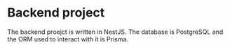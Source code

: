 # Backend project
The backend proejct is written in NestJS. The database is PostgreSQL and the ORM used to interact with it is Prisma.

